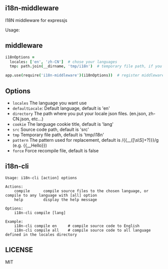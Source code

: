 i18n-middleware
------
I18N middleware for expressjs

Usage:

## middleware

```coffeescript
i18nOptions =
  locales: ['en', 'zh-CN']  # chose your languages
  tmp: path.join(__dirname, 'tmp/i18n')  # temporary file path, if you don't need other middleware processing, you can use public

app.use(require('i18n-middleware')(i18nOptions))  # register middleware
```

## Options

* `locales` The language you want use
* `defaultLocale`: Default language, default is 'en'
* `directory` The path where you put your locale json files. (en.json, zh-CN.json, etc...)
* `cookie` The language cookie title, default is 'lang'
* `src` Source code path, default is 'src'
* `tmp` Temporary file path, default is 'tmp/i18n'
* `pattern` The pattern used for replacement, default is /\{\{__([\s\S]+?)\}\}/g (e.g. {{__Hello}})
* `force` Force recompile file, default is false

## i18n-cli

```
Usage: i18n-cli [action] options

Actions:
    compile      compile source files to the chosen language, or compile to any language with [all] option
    help         display the help message

Options:
    i18n-cli compile [lang]

Example:
    i18n-cli compile en     # compile source code to English
    i18n-cli compile all    # compile source code to all language defined in the locales directory
```

## LICENSE

MIT